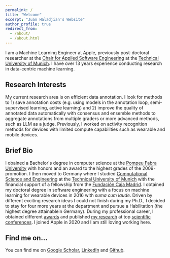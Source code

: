 ```yaml
---
permalink: /
title: "Welcome"
excerpt: "Juan Haladjian's Website"
author_profile: true
redirect_from: 
  - /about/
  - /about.html
---
```


I am a Machine Learning Engineer at Apple, previously post-doctoral researcher at the [Chair for Applied Software Engineering](https://ase.in.tum.de/lehrstuhl_1/) at the [Technical University of Munich](http://www.tum.de/). I have over 13 years experience conducting research in data-centric machine learning.

## Research Interests
My current research area is on efficient data annotation. I look for methods to 1) save annotation costs (e.g. using models in the annotation loop,  semi-supervised learning, active learning) and 2) improve the quality of annotated data automatically with consensus and ensemble methods to aggregate annotations from multiple graders or more advanced methods, such as LLM as a judge. Previously, I worked on activity recognition methods for devices with limited compute capabilities such as wearable and mobile devices. 


## Brief Bio
I obained a Bachelor's degree in computer science at the [Pompeu Fabra University](www.upf.edu) with honors and an award to the highest grades of the 2009-promotion. I then moved to Germany where I studied [Computational Science and Engineering](https://www.in.tum.de/fuer-studierende/master-studiengaenge/computational-science-and-engineering/) at the [Technical University of Munich](http://www.tum.de/) with the financial support of a fellowship from the [Fundación Caja Madrid](https://www.fundacionmontemadrid.es/). I obtained my doctoral degree in software engineering with a focus on machine learning for wearable devices in 2016 with *suma cum laude*. Driven by different exciting research ideas I could not finish during my Ph.D., I decided to stay for four more years at the department and pursue a Habilitation (the highest degree attainablein Germany). During my professional career, I obtained different [awards](/cv) and published [my research](/publications) at top [scientific conferences](/talks). I joined Apple in 2020 and I am still loving working here.

## Find me on…
You can find me on [Google Scholar](https://scholar.google.de/citations?user=JHgSzRoAAAAJ&hl=en), [LinkedIn](https://www.linkedin.com/in/juan-haladjian-b3a45141/) and [Github](https://github.com/avenix).

